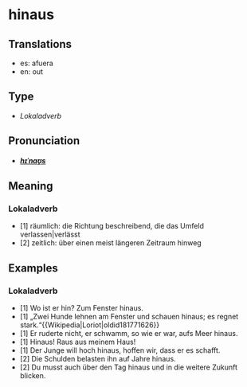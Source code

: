 # hinaus
## Translations
- es: afuera
- en: out
## Type
- _Lokaladverb_
## Pronunciation
- **_[hɪˈnaʊ̯s](https://commons.wikimedia.org/wiki/File:De-hinaus.ogg)_**
## Meaning
### Lokaladverb
- [1] räumlich: die Richtung beschreibend, die das Umfeld verlassen|verlässt
- [2] zeitlich: über einen meist längeren Zeitraum hinweg
## Examples
### Lokaladverb
- [1] Wo ist er hin? Zum Fenster hinaus.
- [1] „Zwei Hunde lehnen am Fenster und schauen hinaus; es regnet stark.“<ref>{{Wikipedia|Loriot|oldid181771626}}</ref>
- [1] Er ruderte nicht, er schwamm, so wie er war, aufs Meer hinaus.
- [1] Hinaus! Raus aus meinem Haus!
- [1] Der Junge will hoch hinaus, hoffen wir, dass er es schafft.
- [2] Die Schulden belasten ihn auf Jahre hinaus.
- [2] Du musst auch über den Tag hinaus und in die weitere Zukunft blicken.
